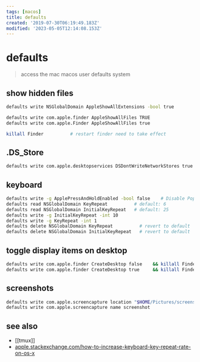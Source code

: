 ```yaml
---
tags: [macos]
title: defaults
created: '2019-07-30T06:19:49.183Z'
modified: '2023-05-05T12:14:08.153Z'
---
```


# defaults

> access the mac macos user defaults system

## show hidden files

```sh
defaults write NSGlobalDomain AppleShowAllExtensions -bool true           # display file-extensions

defaults write com.apple.finder AppleShowAllFiles TRUE                    # display dot-files
defaults write com.apple.Finder AppleShowAllFiles true

killall Finder          # restart finder need to take effect
```

## .DS_Store 

```sh
defaults write com.apple.desktopservices DSDontWriteNetworkStores true    # disable .DS_Store creation
```

## keyboard

```sh
defaults write -g ApplePressAndHoldEnabled -bool false    # Disable Popup / Enable Key Repeat
defaults read NSGlobalDomain KeyRepeat          # default: 6
defaults read NSGlobalDomain InitialKeyRepeat   # default: 25
defaults write -g InitialKeyRepeat -int 10 
defaults write -g KeyRepeat -int 1
defaults delete NSGlobalDomain KeyRepeat          # revert to default
defaults delete NSGlobalDomain InitialKeyRepeat   # revert to default
```

## toggle display items on desktop

```sh
defaults write com.apple.finder CreateDesktop false    && killall Finder
defaults write com.apple.finder CreateDesktop true     && killall Finder
```

## screenshots

```sh
defaults write com.apple.screencapture location "$HOME/Pictures/screenshots"      # save to diff location
defaults write com.apple.screencapture name screenshot                            # use diff name prefix
```




## see also

- [[tmux]]
- [apple.stackexchange.com/how-to-increase-keyboard-key-repeat-rate-on-os-x](https://apple.stackexchange.com/questions/10467/how-to-increase-keyboard-key-repeat-rate-on-os-x/83923#83923)
